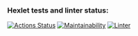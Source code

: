 ### Hexlet tests and linter status:
[![Actions Status](https://github.com/Timurkazan99/frontend-project-lvl1/workflows/hexlet-check/badge.svg)](https://github.com/Timurkazan99/frontend-project-lvl1/actions)
[![Maintainability](https://api.codeclimate.com/v1/badges/00578d3c3a4378184f3a/maintainability)](https://codeclimate.com/github/Timurkazan99/frontend-project-lvl1/maintainability)
[![Linter](https://github.com/github/docs/actions/workflows/linter.yml/badge.svg)](https://github.com/Timurkazan99/frontend-project-lvl1/actions/workflows/linter.yml)
